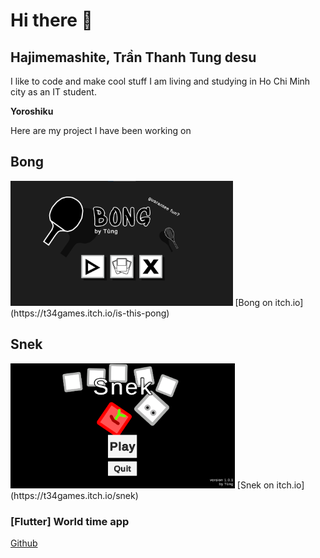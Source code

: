 # Hi there 👋
## Hajimemashite, Trần Thanh Tung desu

I like to code and make cool stuff
I am living and studying in Ho Chi Minh city as an IT student.

**Yoroshiku**

Here are my project I have been working on

## Bong
<img src="/assets/Bong Start.png" alt="Bong start screen" style="height: 200px;"/>
[Bong on itch.io](https://t34games.itch.io/is-this-pong)

## Snek
<img src="/assets/Snek Start.png" alt="Snek start screen" style="height: 200px;"/>
[Snek on itch.io](https://t34games.itch.io/snek)

### [Flutter] World time app 
[Github](https://github.com/thanhtung4work/Flutter-WorldTime-App)
